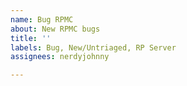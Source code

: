 ```yaml
---
name: Bug RPMC
about: New RPMC bugs
title: ''
labels: Bug, New/Untriaged, RP Server
assignees: nerdyjohnny

---
```



